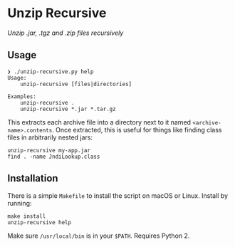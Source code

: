 # Unzip Recursive

_Unzip .jar, .tgz and .zip files recursively_

## Usage

    ❯ ./unzip-recursive.py help
    Usage:
        unzip-recursive [files|directories]

    Examples:
        unzip-recursive .
        unzip-recursive *.jar *.tar.gz

This extracts each archive file into a directory next to it named `<archive-name>.contents`.
Once extracted, this is useful for things like finding class files in arbitrarily nested jars:

    unzip-recursive my-app.jar
    find . -name JndiLookup.class

## Installation

There is a simple `Makefile` to install the script on macOS or Linux. Install by running:

    make install
    unzip-recursive help

Make sure `/usr/local/bin` is in your `$PATH`. Requires Python 2.
